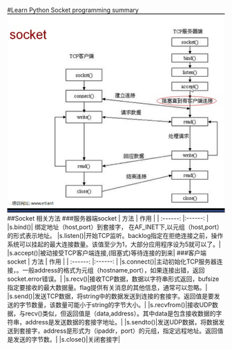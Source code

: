 #Learn Python Socket programming summary
![socket](./socket.jpg)
##Socket 相关方法
###服务器端socket
| 方法 | 作用 |
| :------: |:------: |
|s.bind()|	绑定地址（host,port）到套接字， 在AF_INET下,以元组（host,port）的形式表示地址。 
|s.listen()|开始TCP监听。backlog指定在拒绝连接之前，操作系统可以挂起的最大连接数量。该值至少为1，大部分应用程序设为5就可以了。|
|s.accept()|被动接受TCP客户端连接,(阻塞式)等待连接的到来|
###客户端socket
| 方法 | 作用 |
| :------: |:------: |
|s.connect()|主动初始化TCP服务器连接，。一般address的格式为元组（hostname,port），如果连接出错，返回socket.error错误。|
|s.recv()|接收TCP数据，数据以字符串形式返回，bufsize指定要接收的最大数据量。flag提供有关消息的其他信息，通常可以忽略。| 
|s.send()|发送TCP数据，将string中的数据发送到连接的套接字。返回值是要发送的字节数量，该数量可能小于string的字节大小。| 
|s.recvfrom()|接收UDP数据，与recv()类似，但返回值是（data,address）。其中data是包含接收数据的字符串，address是发送数据的套接字地址。| 
|s.sendto()|发送UDP数据，将数据发送到套接字，address是形式为（ipaddr，port）的元组，指定远程地址。返回值是发送的字节数。| 
|s.close()|关闭套接字| 
	
	
	
	
	
	
